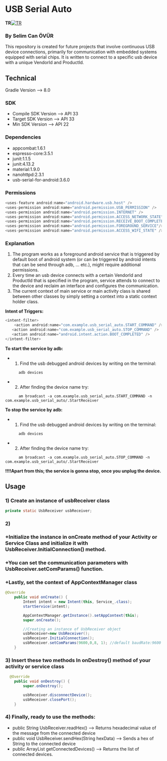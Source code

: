 # USB Serial Auto


**TR**[![TR](https://github.com/selimsii/Usb-Serial-Auto/blob/master/svg/tr.svg)](README_TR.md)

### By Selim Can ÖVÜR

This repository is created for future projects that involve continuous USB device connections, primarily for communication with embedded systems equipped with serial chips. It is written to connect to a specific usb device with a unique VendorId and ProductId.

## Technical
Gradle Version --> 8.0
### SDK
+ Compile SDK Version --> API 33
+ Target SDK Version --> API 33
+ Min SDK Version --> API 22

### Dependencies
+ appcombat:1.6.1
+ espresso-core:3.5.1
+ junit:1.1.5
+ junit:4.13.2
+ material:1.9.0
+ nanohttpd:2.3.1
+ usb-serial-for-android:3.6.0

### Permissions
```Java
<uses-feature android:name="android.hardware.usb.host" />
<uses-permission android:name="android.permission.USB_PERMISSION" />
<uses-permission android:name="android.permission.INTERNET" />
<uses-permission android:name="android.permission.ACCESS_NETWORK_STATE" />
<uses-permission android:name="android.permission.RECEIVE_BOOT_COMPLETED" />
<uses-permission android:name="android.permission.FOREGROUND_SERVICE"/>
<uses-permission android:name="android.permission.ACCESS_WIFI_STATE" />
```

### Explanation

1) The program works as a foreground android service that is triggered by default boot of android system (or can be triggered by android intents that can be send through adb, ... etc.), might require additional permissions.
2) Every time an usb device connects with a certain VendorId and ProductId that is specified in the program, service attends to connect to the device and reclaim an interface and configures the communication.
3) The current context of main service or main activity class is shared between other classes by simply setting a context into a static context holder class.

**Intent of Triggers:**
```Java
<intent-filter>
    <action android:name="com.example.usb_serial_auto.START_COMMAND" />
   <action android:name="com.example.usb_serial_auto.STOP_COMMAND" />
   <action android:name="android.intent.action.BOOT_COMPLETED" />
</intent-filter>
```
**To start the service by adb:**
  - 1) Find the usb debugged android devices by writing on the terminal:
```
      adb devices
```
  - 2) After finding the device name try:
```
      am broadcast -a com.example.usb_serial_auto.START_COMMAND -n com.example.usb_serial_auto/.StartReceiver
```

**To stop the service by adb:**
 - 1) Find the usb debugged android devices by writing on the terminal:
```
      adb devices
```
  - 2) After finding the device name try:
```
      am broadcast -a com.example.usb_serial_auto.STOP_COMMAND -n com.example.usb_serial_auto/.StartReceiver
```
**!!!!Apart from this; the service is gonna stop, once you unplug the device.**
  
## Usage

### 1) Create an instance of usbReceiver class
```Java
private static UsbReceiver usbReceiver;
```

### 2) 
### +Initialize the instance in onCreate method of your Activity or Service Class and initialize it with UsbReceiver.InitialConnection() method. 
### +You can set the communication parameters with UsbReceiver.setComParams() function. 
### +Lastly, set the context of AppContextManager class

```Java
@Override
    public void onCreate() {
        Intent intent = new Intent(this, Service_.class);
        startService(intent);

        AppContextManager.getInstance().setAppContext(this);
        super.onCreate();

        //Creating an instance of UsbReceiver object
        usbReceiver=new UsbReceiver();
        usbReceiver.InitialConnection();
        usbReceiver.setComParams(9600,0,8, 1); //default baudRate:9600 parityBit:None, dataBits:8 bits, stopBit:1
    }
```
### 3) Insert these two methods In onDestroy() method of your activity or service class
```Java
  @Override
    public void onDestroy() {
        super.onDestroy();

        usbReceiver.disconnectDevice();
        usbReceiver.closePort();
    }
```
### 4) Finally, ready to use the methods:
+ public String UsbReceiver.readHex() --> Returns hexadecimal value of the message from the connected device
+ public void UsbReceiver.sendHex(String hexData) --> Sends a hex of String to the connected device
+ public  ArrayList<UsbDevice> getConnectedDevices() --> Returns the list of connected devices.
